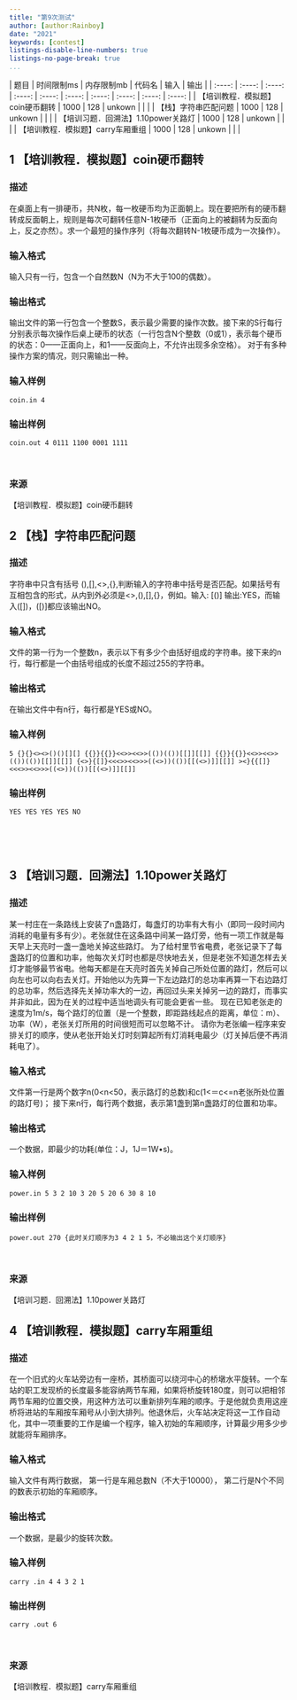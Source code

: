 ```yaml
---
title: "第9次测试"
author: [author:Rainboy]
date: "2021"
keywords: [contest]
listings-disable-line-numbers: true
listings-no-page-break: true
...
```


| 题目 | 时间限制ms | 内存限制mb | 代码名 | 输入 | 输出 |
| :----: | :----: | :----: | :----: | :----: | :----: | :----: | :----: | :----: | :----: |
| 【培训教程．模拟题】coin硬币翻转 | 1000 | 128 | unkown |  |  |
| 【栈】字符串匹配问题 | 1000 | 128 | unkown |  |  |
| 【培训习题．回溯法】1.10power关路灯 | 1000 | 128 | unkown |  |  |
| 【培训教程．模拟题】carry车厢重组 | 1000 | 128 | unkown |  |  |



## 1 【培训教程．模拟题】coin硬币翻转 

### 描述

在桌面上有一排硬币，共N枚，每一枚硬币均为正面朝上。现在要把所有的硬币翻转成反面朝上，规则是每次可翻转任意N-1枚硬币（正面向上的被翻转为反面向上，反之亦然）。求一个最短的操作序列（将每次翻转N-1枚硬币成为一次操作）。

### 输入格式

输入只有一行，包含一个自然数N（N为不大于100的偶数）。

### 输出格式

输出文件的第一行包含一个整数S，表示最少需要的操作次数。接下来的S行每行分别表示每次操作后桌上硬币的状态（一行包含N个整数（0或1），表示每个硬币的状态：0——正面向上，和1——反面向上，不允许出现多余空格）。 对于有多种操作方案的情况，则只需输出一种。 

### 输入样例

```plaintext
coin.in 4 
```

### 输出样例

```plaintext
coin.out 4 0111 1100 0001 1111 
```



 

### 来源

【培训教程．模拟题】coin硬币翻转









## 2 【栈】字符串匹配问题 

### 描述

字符串中只含有括号 (),[],<>,{},判断输入的字符串中括号是否匹配。如果括号有互相包含的形式，从内到外必须是<>,(),[],{}，例如。输入: [()] 输出:YES，而输入([])，([)]都应该输出NO。

### 输入格式

文件的第一行为一个整数n，表示以下有多少个由括好组成的字符串。接下来的n行，每行都是一个由括号组成的长度不超过255的字符串。

### 输出格式

在输出文件中有n行，每行都是YES或NO。

### 输入样例

```plaintext
5 {}{}<><>()()[][] {{}}{{}}<<>><<>>(())(())[[]][[]] {{}}{{}}<<>><<>>(())(())[[]][[]] {<>}{[]}<<<>><<>>>((<>))(())[[(<>)]][[]] ><}{{[]}<<<>><<>>>((<>))(())[[(<>)]][[]]
```

### 输出样例

```plaintext
YES YES YES YES NO
```



 



 









## 3 【培训习题．回溯法】1.10power关路灯 

### 描述

某一村庄在一条路线上安装了n盏路灯，每盏灯的功率有大有小（即同一段时间内消耗的电量有多有少）。老张就住在这条路中间某一路灯旁，他有一项工作就是每天早上天亮时一盏一盏地关掉这些路灯。 为了给村里节省电费，老张记录下了每盏路灯的位置和功率，他每次关灯时也都是尽快地去关，但是老张不知道怎样去关灯才能够最节省电。他每天都是在天亮时首先关掉自己所处位置的路灯，然后可以向左也可以向右去关灯。开始他以为先算一下左边路灯的总功率再算一下右边路灯的总功率，然后选择先关掉功率大的一边，再回过头来关掉另一边的路灯，而事实并非如此，因为在关的过程中适当地调头有可能会更省一些。 现在已知老张走的速度为1m/s，每个路灯的位置（是一个整数，即距路线起点的距离，单位：m）、功率（W），老张关灯所用的时间很短而可以忽略不计。 请你为老张编一程序来安排关灯的顺序，使从老张开始关灯时刻算起所有灯消耗电最少（灯关掉后便不再消耗电了）。 

### 输入格式

文件第一行是两个数字n(0<n<50，表示路灯的总数)和c(1<＝c<=n老张所处位置的路灯号)； 接下来n行，每行两个数据，表示第1盏到第n盏路灯的位置和功率。 

### 输出格式

一个数据，即最少的功耗(单位：J，1J＝1W•s)。

### 输入样例

```plaintext
power.in 5 3 2 10 3 20 5 20 6 30 8 10 
```

### 输出样例

```plaintext
power.out 270 {此时关灯顺序为3 4 2 1 5，不必输出这个关灯顺序}
```



 

### 来源

【培训习题．回溯法】1.10power关路灯









## 4 【培训教程．模拟题】carry车厢重组 

### 描述

在一个旧式的火车站旁边有一座桥，其桥面可以绕河中心的桥墩水平旋转。一个车站的职工发现桥的长度最多能容纳两节车厢，如果将桥旋转180度，则可以把相邻两节车厢的位置交换，用这种方法可以重新排列车厢的顺序。于是他就负责用这座桥将进站的车厢按车厢号从小到大排列。他退休后，火车站决定将这一工作自动化，其中一项重要的工作是编一个程序，输入初始的车厢顺序，计算最少用多少步就能将车厢排序。

### 输入格式

输入文件有两行数据， 第一行是车厢总数N（不大于10000）， 第二行是N个不同的数表示初始的车厢顺序。

### 输出格式

一个数据，是最少的旋转次数。

### 输入样例

```plaintext
carry .in 4 4 3 2 1 
```

### 输出样例

```plaintext
carry .out 6 
```



 

### 来源

【培训教程．模拟题】carry车厢重组





